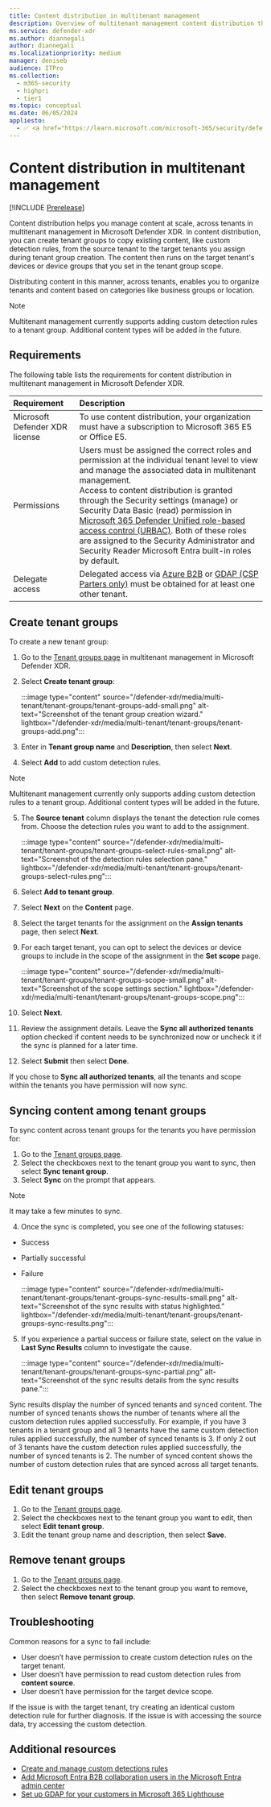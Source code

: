 ```yaml
---
title: Content distribution in multitenant management
description: Overview of multitenant management content distribution through tenant groups in Microsoft Defender XDR.
ms.service: defender-xdr
ms.author: diannegali
author: diannegali
ms.localizationpriority: medium
manager: deniseb
audience: ITPro
ms.collection: 
  - m365-security
  - highpri
  - tier1
ms.topic: conceptual
ms.date: 06/05/2024
appliesto: 
  - ✅ <a href="https://learn.microsoft.com/microsoft-365/security/defender/microsoft-365-defender" target="_blank">Microsoft Defender XDR</a>
---
```


# Content distribution in multitenant management

[!INCLUDE [Prerelease](../includes/prerelease.md)]

Content distribution helps you manage content at scale, across tenants in multitenant management in Microsoft Defender XDR. In content distribution, you can create tenant groups to copy existing content, like custom detection rules, from the source tenant to the target tenants you assign during tenant group creation. The content then runs on the target tenant's devices or device groups that you set in the tenant group scope.

Distributing content in this manner, across tenants, enables you to organize tenants and content based on categories like business groups or location.

> [!NOTE]
> Multitenant management currently supports adding custom detection rules to a tenant group. Additional content types will be added in the future.

## Requirements

The following table lists the requirements for content distribution in multitenant management in Microsoft Defender XDR.

| Requirement | Description |
|:---|:---|
|Microsoft Defender XDR license |To use content distribution, your organization must have a subscription to Microsoft 365 E5 or Office E5.|
|Permissions |Users must be assigned the correct roles and permission at the individual tenant level to view and manage the associated data in multitenant management. <br/> Access to content distribution is granted through the Security settings (manage) or Security Data Basic (read) permission in [Microsoft 365 Defender Unified role-based access control (URBAC)](manage-rbac.md). Both of these roles are assigned to the Security Administrator and Security Reader Microsoft Entra built-in roles by default.|
|Delegate access |Delegated access via [Azure B2B](/entra/external-id/add-users-administrator) or [GDAP (CSP Parters only)](/microsoft-365/lighthouse/m365-lighthouse-setup-gdap) must be obtained for at least one other tenant.|

## Create tenant groups

To create a new tenant group:

1. Go to the [Tenant groups page](https://mto.security.microsoft.com/tenantgroups) in multitenant management in Microsoft Defender XDR.
2. Select **Create tenant group**:

    :::image type="content" source="/defender-xdr/media/multi-tenant/tenant-groups/tenant-groups-add-small.png" alt-text="Screenshot of the tenant group creation wizard." lightbox="/defender-xdr/media/multi-tenant/tenant-groups/tenant-groups-add.png":::

3. Enter in **Tenant group name** and **Description**, then select **Next**.
4. Select **Add** to add custom detection rules.

> [!NOTE]
> Multitenant management currently only supports adding custom detection rules to a tenant group. Additional content types will be added in the future.

5. The **Source tenant** column displays the tenant the detection rule comes from. Choose the detection rules you want to add to the assignment.

    :::image type="content" source="/defender-xdr/media/multi-tenant/tenant-groups/tenant-groups-select-rules-small.png" alt-text="Screenshot of the detection rules selection pane." lightbox="/defender-xdr/media/multi-tenant/tenant-groups/tenant-groups-select-rules.png":::

6. Select **Add to tenant group**.
7. Select **Next** on the **Content** page.
8. Select the target tenants for the assignment on the **Assign tenants** page, then select **Next**.
9. For each target tenant, you can opt to select the devices or device groups to include in the scope of the assignment in the **Set scope** page.

    :::image type="content" source="/defender-xdr/media/multi-tenant/tenant-groups/tenant-groups-scope-small.png" alt-text="Screenshot of the scope settings section." lightbox="/defender-xdr/media/multi-tenant/tenant-groups/tenant-groups-scope.png":::

10. Select **Next**.
11. Review the assignment details. Leave the **Sync all authorized tenants** option checked if content needs to be synchronized now or uncheck it if the sync is planned for a later time.
12. Select **Submit** then select **Done**.

If you chose to **Sync all authorized tenants**, all the tenants and scope within the tenants you have permission will now sync.

## Syncing content among tenant groups

To sync content across tenant groups for the tenants you have permission for:

1. Go to the [Tenant groups page](https://mto.security.microsoft.com/tenantgroups).
2. Select the checkboxes next to the tenant group you want to sync, then select **Sync tenant group**.
3. Select **Sync** on the prompt that appears.

> [!NOTE]
> It may take a few minutes to sync.

4. Once the sync is completed, you see one of the following statuses:

- Success
- Partially successful
- Failure

    :::image type="content" source="/defender-xdr/media/multi-tenant/tenant-groups/tenant-groups-sync-results-small.png" alt-text="Screenshot of the sync results with status highlighted." lightbox="/defender-xdr/media/multi-tenant/tenant-groups/tenant-groups-sync-results.png":::

5. If you experience a partial success or failure state, select on the value  in **Last Sync Results** column to investigate the cause.  

    :::image type="content" source="/defender-xdr/media/multi-tenant/tenant-groups/tenant-groups-sync-partial.png" alt-text="Screenshot of the sync results details from the sync results pane.":::

Sync results display the number of synced tenants and synced content. The number of synced tenants shows the number of tenants where all the custom detection rules applied successfully. For example, if you have 3 tenants in a tenant group and all 3 tenants have the same custom detection rules applied successfully, the number of synced tenants is 3. If only 2 out of 3 tenants have the custom detection rules applied successfully, the number of synced tenants is 2. The number of synced content shows the number of custom detection rules that are synced across all target tenants.

## Edit tenant groups

1. Go to the [Tenant groups page](https://mto.security.microsoft.com/tenantgroups).
2. Select the checkboxes next to the tenant group you want to edit, then select **Edit tenant group**.
3. Edit the tenant group name and description, then select **Save**.

## Remove tenant groups

1. Go to the [Tenant groups page](https://mto.security.microsoft.com/tenantgroups).
2. Select the checkboxes next to the tenant group you want to remove, then select **Remove tenant group**.

## Troubleshooting

Common reasons for a sync to fail include:

- User doesn’t have permission to create custom detection rules on the target tenant.
- User doesn’t have permission to read custom detection rules from **content source**.
- User doesn’t have permission for the target device scope.

If the issue is with the target tenant, try creating an identical custom detection rule for further diagnosis. If the issue is with accessing the source data, try accessing the custom detection.

## Additional resources

- [Create and manage custom detections rules](custom-detection-rules.md)
- [Add Microsoft Entra B2B collaboration users in the Microsoft Entra admin center](/entra/external-id/add-users-administrator)
- [Set up GDAP for your customers in Microsoft 365 Lighthouse](/microsoft-365/lighthouse/m365-lighthouse-setup-gdap)